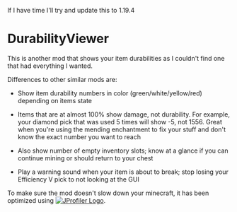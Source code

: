 If I have time I'll try and update this to 1.19.4

# DurabilityViewer

This is another mod that shows your item durabilities as I couldn't find one that had everything I wanted.

 

Differences to other similar mods are:

 

- Show item durability numbers in color (green/white/yellow/red) depending on items state

- Items that are at almost 100% show damage, not durability. For example, your diamond pick that was used 5 times will show -5, not 1556. Great when you're using the mending enchantment to fix your stuff and don't know the exact number you want to reach

- Also show number of empty inventory slots; know at a glance if you can continue mining or should return to your chest

- Play a warning sound when your item is about to break; stop losing your Efficiency V pick to not looking at the GUI

To make sure the mod doesn't slow down your minecraft, 
it has been optimized using
 [![JProfiler Logo](https://www.ej-technologies.com/images/product_banners/jprofiler_small.png "Logo")](https://www.ej-technologies.com/products/jprofiler/overview.html).
